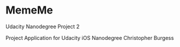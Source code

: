 # MemeMe
Udacity Nanodegree Project 2

Project Application for Udacity iOS Nanodegree
Christopher Burgess
